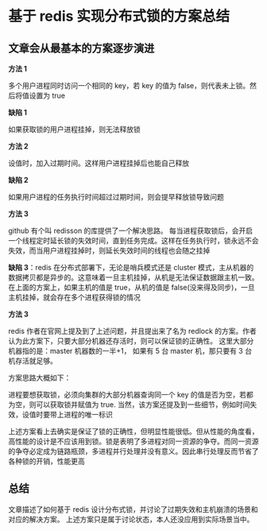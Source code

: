 # 基于 redis 实现分布式锁的方案总结

## 文章会从最基本的方案逐步演进

**方法 1**

多个用户进程同时访问一个相同的 key，若 key 的值为 false，则代表未上锁。然后将值设置为 true

**缺陷 1**

如果获取锁的用户进程挂掉，则无法释放锁

**方法 2**

设值时，加入过期时间。这样用户进程挂掉后也能自己释放

**缺陷 2**

如果用户进程的任务执行时间超过过期时间，则会提早释放锁导致问题

**方法 3**

github 有个叫 redisson 的库提供了一个解决思路。 每当进程获取锁后，会开启一个线程定时延长锁的失效时间，直到任务完成。这样在任务执行时，锁永远不会失效，而当用户进程挂掉时，则延长失效时间的线程也会随之挂掉

**缺陷 3**：redis 在分布式部署下，无论是哨兵模式还是 cluster 模式，主从机器的数据拷贝都是异步的。这意味着一旦主机挂掉，从机是无法保证数据跟主机一致。在上面的方案上，如果主机的值是 true，从机的值是 false(没来得及同步)，一旦主机挂掉，就会存在多个进程获得锁的情况

**方法 3**

redis 作者在官网上提及到了上述问题，并且提出来了名为 redlock 的方案。作者认为此方案下，只要大部分机器还存活时，则可以保证锁的正确性。 这里大部分机器指的是：master 机器数的一半+1， 如果有 5 台 master 机，那只要有 3 台机存活就足够。

方案思路大概如下：

进程要想获取锁，必须向集群的大部分机器查询同一个 key 的值是否为空，若都为空，则可以获取锁并赋值为 true. 当然，该方案还提及到一些细节，例如时间失效，设值时要带上进程的唯一标识

上述方案看上去确实是保证了锁的正确性，但明显性能很低。但从性能的角度看，高性能的设计是不应该用到锁。锁是表明了多进程对同一资源的争夺。而同一资源的争夺必定成为链路瓶颈，多进程并行处理并没有意义。因此串行处理反而节省了各种锁的开销，性能更高

## 总结

文章描述了如何基于 redis 设计分布式锁，并讨论了过期失效和主机崩溃的场景和对应的解决方案。 上述方案只是属于讨论状态，本人还没应用到实际场景当中。
